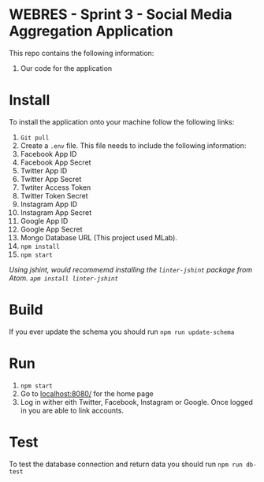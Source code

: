 # WEBRES - Sprint 3 - Social Media Aggregation Application

This repo contains the following information:

1. Our code for the application

# Install

To install the application onto your machine follow the following links:

1. `Git pull` 
2. Create a `.env` file. This file needs to include the following information:
  1. Facebook App ID
  2. Facebook App Secret
  3. Twitter App ID
  4. Twitter App Secret
  5. Twtiter Access Token
  6. Twitter Token Secret
  7. Instagram App ID
  8. Instagram App Secret
  9. Google App ID
  10. Google App Secret
  11. Mongo Database URL (This project used MLab).
3. `npm install`
4. `npm start`

_Using jshint, would recommemd installing the `linter-jshint` package from Atom. `apm install linter-jshint`_

# Build

If you ever update the schema you should run
`npm run update-schema`

# Run

1. `npm start`
2. Go to [localhost:8080/](localhost:8080/) for the home page
3. Log in wither eith Twitter, Facebook, Instagram or Google. Once logged in you are able to link accounts.

# Test

To test the database connection and return data you should run
`npm run db-test`


